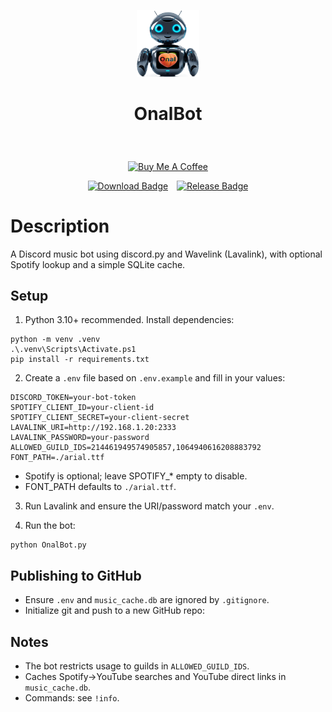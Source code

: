 <p align="center" width="10%">
    <img width="20%" src="logo.png"></a>
</p>

# <p align="center">OnalBot</p>

<br><p align="center" width="100%">
<a href="https://www.buymeacoffee.com/kimsec">
  <img src="https://img.buymeacoffee.com/button-api/?text=Buy%20me%20a%20coffee&amp;emoji=%E2%98%95&amp;slug=kimsec&amp;button_colour=FFDD00&amp;font_colour=000000&amp;font_family=Inter&amp;outline_colour=000000&amp;coffee_colour=ffffff" alt="Buy Me A Coffee"></a></p>

<p align="center">
  <a href="https://github.com/kimsec/OnalBot/releases/latest">
    <img src="https://img.shields.io/badge/Download-OnalBot-blue" alt="Download Badge" style="margin-right: 10px;"></a>
    <a href="https://github.com/Kimsec/OnalBot/releases">
    <img src="https://img.shields.io/github/v/release/kimsec/OnalBot" alt="Release Badge" style="margin-right: 0px;"></a>
</p>


# Description

A Discord music bot using discord.py and Wavelink (Lavalink), with optional Spotify lookup and a simple SQLite cache.

## Setup

1. Python 3.10+ recommended. Install dependencies:

```pwsh
python -m venv .venv
.\.venv\Scripts\Activate.ps1
pip install -r requirements.txt
```

2. Create a `.env` file based on `.env.example` and fill in your values:

```
DISCORD_TOKEN=your-bot-token
SPOTIFY_CLIENT_ID=your-client-id
SPOTIFY_CLIENT_SECRET=your-client-secret
LAVALINK_URI=http://192.168.1.20:2333
LAVALINK_PASSWORD=your-password
ALLOWED_GUILD_IDS=214461949574905857,1064940616208883792
FONT_PATH=./arial.ttf
```

- Spotify is optional; leave SPOTIFY_* empty to disable.
- FONT_PATH defaults to `./arial.ttf`.

3. Run Lavalink and ensure the URI/password match your `.env`.

4. Run the bot:

```pwsh
python OnalBot.py
```

## Publishing to GitHub

- Ensure `.env` and `music_cache.db` are ignored by `.gitignore`.
- Initialize git and push to a new GitHub repo:


## Notes

- The bot restricts usage to guilds in `ALLOWED_GUILD_IDS`.
- Caches Spotify->YouTube searches and YouTube direct links in `music_cache.db`.
- Commands: see `!info`.
